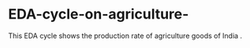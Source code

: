 # EDA-cycle-on-agriculture-
This EDA cycle shows the production rate of agriculture goods of India .
